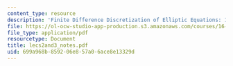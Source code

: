 ```yaml
---
content_type: resource
description: 'Finite Difference Discretization of Elliptic Equations: 1D Problem'
file: https://ol-ocw-studio-app-production.s3.amazonaws.com/courses/16-920j-numerical-methods-for-partial-differential-equations-sma-5212-spring-2003/699a968b859206e857a06ace8e13329d_lecs2and3_notes.pdf
file_type: application/pdf
resourcetype: Document
title: lecs2and3_notes.pdf
uid: 699a968b-8592-06e8-57a0-6ace8e13329d
---
```

